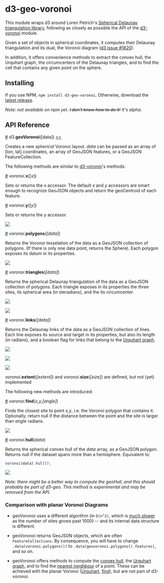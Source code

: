 # d3-geo-voronoi

This module wraps d3 around Loren Petrich's [Spherical Delaunay triangulation library](http://lpetrich.org/Science/GeometryDemo/GeometryDemo_GMap.html), following as closely as possible the API of the [d3-voronoi](https://github.com/d3/d3-voronoi/) module.

Given a set of objects in spherical coordinates, it computes their Delaunay triangulation and its dual, the Voronoi diagram ([d3 issue #1820](https://github.com/d3/d3/issues/1820)).

In addition, it offers convenience methods to extract the convex hull, the Urquhart graph, the circumcenters of the Delaunay triangles, and to find the cell that contains any given point on the sphere.


## Installing

If you use NPM, `npm install d3-geo-voronoi`. Otherwise, download the [latest release](https://github.com/d3/d3-geo-voronoi/releases/latest).

_Note: not available on npm yet. <strike>I don't know how to do it!</strike> It's alpha._

## API Reference

<a href="#geo-voronoi" name="geo-voronoi">#</a> d3.<b>geoVoronoi</b>([data])
[<>](https://github.com/d3/d3-geo-voronoi/blob/master/src/geoVoronoi.js "Source")

Creates a new *spherical* Voronoi layout. _data_ can be passed as an array of [lon, lat] coordinates, an array of GeoJSON features, or a GeoJSON FeatureCollection.

The following methods are similar to [d3-voronoi](https://github.com/d3/d3-voronoi/)'s methods:

<a href="#geo_voronoi_x" name="geo_voronoi_x">#</a> <i>voronoi</i>.<b>x</b>([<i>x</i>])

Sets or returns the _x_ accessor. The default _x_ and _y_ accessors are smart enough to recognize GeoJSON objects and return the geoCentroid of each feature.

<a href="#geo_voronoi_y" name="geo_voronoi_y">#</a> <i>voronoi</i>.<b>y</b>([<i>y</i>])

Sets or returns the _y_ accessor.

[![](img/geoVoronoiXY.png)](http://bl.ocks.org/Fil/48395e8df1d4d632976f9fab52bd1102)

<a href="#geo_voronoi_polygons" name="geo_voronoi_polygons">#</a> <i>voronoi</i>.<b>polygons</b>(<i>[data]</i>)

Returns the Voronoi tesselation of the data as a GeoJSON collection of polygons. (If there is only one data point, returns the Sphere). Each polygon exposes its datum in its properties.

[![](img/geoVoronoiPolygons.png)](http://bl.ocks.org/Fil/a9ba8d0d023752aa580bd95480b7de60)

<a href="#geo_voronoi_triangles" name="geo_voronoi_triangles">#</a> <i>voronoi</i>.<b>triangles</b>(<i>[data]</i>)

Returns the spherical Delaunay triangulation of the data as a GeoJSON collection of polygons. Each triangle exposes in its properties the three sites, its spherical area (in steradians), and the its circumcenter.


[![](img/geoVoronoiTriangles.png)](http://bl.ocks.org/Fil/b1ef96e4bc991eb274f8d3a0a08932f9)

[![](img/geoVoronoiRadome.png)](http://bl.ocks.org/Fil/955da86d6a935b26d3599ca5e344fb38)


<a href="#geo_voronoi_links" name="geo_voronoi_links">#</a> <i>voronoi</i>.<b>links</b>(<i>[data]</i>)

Returns the Delaunay links of the data as a GeoJSON collection of lines. Each line exposes its source and target in its properties, but also its length (in radians), and a boolean flag for links that belong to the [Urquhart graph](https://en.wikipedia.org/wiki/Urquhart_graph).

[![](img/geoVoronoiUrquhart.png)](http://bl.ocks.org/Fil/1a78acf8b9b40fe8ecbae7b5035acf2b)


[![](img/geoVoronoiCircumcircles.png)](http://bl.ocks.org/Fil/79b9f17979c4070dee3cbba1c5283502)


[![](img/geoVoronoiMars.png)](http://bl.ocks.org/Fil/1c2f954201523af16280db018ddd90cc)


<i>voronoi</i>.<b>extent</b>(<i>[extent]</i>) and <i>voronoi</i>.<b>size</b>(<i>[size]</i>) are defined, but not (yet) implemented


The following new methods are introduced:

<a name="geo_voronoi_find" href="#geo_voronoi_find">#</a> <i>voronoi</i>.<b>find</b>(<i>x,y,[angle]</i>)

Finds the closest site to point *x,y*, i.e. the Voronoi polygon that contains it. Optionally, return null if the distance between the point and the site is larger than *angle* radians.

[![](img/geoVoronoiFind.png)](http://bl.ocks.org/Fil/e94fc45f5ed4dbcc989be1e52b797fdd)


<a name="geo_voronoi_hull" href="#geo_voronoi_hull">#</a> <i>voronoi</i>.<b>hull</b>(<i>data</i>)

Returns the spherical convex hull of the *data* array, as a GeoJSON polygon. Returns null if the dataset spans more than a hemisphere. Equivalent to:

```js
voronoi(data).hull();
```

[![](img/geoVoronoiHull.png)](http://bl.ocks.org/Fil/6a1ed09f6e5648a5451cb130f2b13d20)

_Note: there might be a better way to compute the geoHull, and this should probably be part of d3-geo. This method is experimental and may be removed from the API._



### Comparison with planar Voronoi Diagrams

- geoVoronoi uses a different algorithm (in `O(n^2)`, which is [much slower](https://github.com/Fil/d3-geo-voronoi/issues/1) as the number of sites grows past 1000) -- and its internal data structure is different. 

- geoVoronoi returns GeoJSON objects, which are often `FeatureCollections`. By consequence, you will have to change `.data(voronoi.polygons())` to `.data(geovoronoi.polygons().features)`, and so on.

- geoVoronoi offers methods to compute the [convex hull](#geo_voronoi_hull), the [Urquhart graph](#geo_voronoi_links), and to find the [nearest neighbour](#geo_voronoi_find) of a point. These can be achieved with the planar Voronoi ([Urquhart](http://bl.ocks.org/Fil/df20827f817abd161c768fa18dcafcf5), [find](http://bl.ocks.org/Fil/1b7ddbcd71454d685d1259781968aefc)), but are not part of d3-voronoi.

